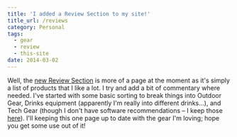 ```yaml
---
title: 'I added a Review Section to my site!'
title_url: /reviews
category: Personal
tags:
  - gear
  - review
  - this-site
date: 2014-03-02
---
```

Well, the [new Review Section](/reviews) is more of a page at the moment as it's simply a list of products that I like a lot. I try and add a bit of commentary where needed. I've started with some basic sorting to break things into Outdoor Gear, Drinks equipment (apparently I'm really into different drinks...), and Tech Gear (though I don't have software recommendations – I keep those [here](/notes/my-awesome-mac-setup)). I'll keeping this one page up to date with the gear I'm loving; hope you get some use out of it!

